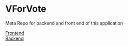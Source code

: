 # VForVote
Meta Repo for backend and front end of this application

[Frontend](https://github.com/abhideepd/fe-VForVote)  
[Backend](https://github.com/abhideepd/be-VForVote)
